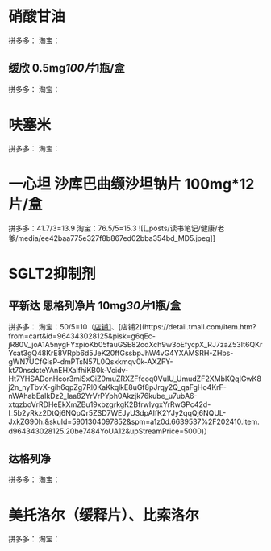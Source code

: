 # 硝酸甘油
拼多多：
淘宝：

## 缓欣 0.5mg*100片*1瓶/盒
拼多多：
淘宝：

# 呋塞米
拼多多：
淘宝：

# 一心坦 沙库巴曲缬沙坦钠片 100mg*12片/盒
拼多多：41.7/3=13.9
淘宝：76.5/5=15.3
![[_posts/读书笔记/健康/老爹/media/ee42baa775e327f8b867ed02bba354bd_MD5.jpeg]]


# SGLT2抑制剂
## 平新达 恩格列净片 10mg*30片*1瓶/盒
拼多多：
淘宝：50/5=10（[店铺1](https://detail.tmall.com/item.htm?id=950723341791&spm=a1z0d.6639537%2F202410.item.d950723341791.20be74848nEGBO&from=cart&skuId=5865618209216&upStreamPrice=5000&pisk=g5TimmOjk9w7EI4_jjbsfbVyB-iLXN_f3KUAHZBqY9WBWfsAHHf2HpGj1NdVnKvddFh1DtK3iQ9HniG1HtWDHI-t943J1C_fuED-y4KSkahHIPSVbjSF6_ld_hp2DTQfuYH0vrSsrZ9ZtcJKbk5Fdsf4_tJV8B5PMZ5V_ZlhLsf70RJVuXchNsyVgO5a8W5V_ZPN_ZyFYs5bu1zabwlhG9z40rJ2TXfALt7VuKReznVFBKJ68xDEvMODXb5VsGXy_OR9aeuR2l9AKeL65LA3WBBh96LhsGXPvIOy-UAy_U1DlbrcnIxwB69mrvbyVpYc4LkL-Ksk0FQe7vylOnJ9aNLxRW6wVHpNtEM7JttFZd_w7veGowf5qnvtdrW9qBJh2eeLya-WKEjyUvUHhiSP1krrzXafTjLUcosNO6X-EcwG-x4zCwhntu-5b61ZyXc3cHjNO6X-tXqzKG5C_4C..)、[店铺2](https://detail.tmall.com/item.htm?from=cart&id=964343028125&pisk=g6qEc-jR80V_joA1A5nygFYxpioKb05fauGSE82odXch9w3oEfycpX_RJ7zaZ53It6QKrYcat3gQ48KrE8VRpb6d5JeK20ffGssbpJhW4vG4YXAMSRH-ZHbs-gWN7UCfGisP-dmPTsN57L0Qsxkmqv0k-AXZFY-kt70nsdcteYAnEHXaIfhiKB0k-Vcidv-Ht7YHSADonHcor3miSxGiZ0muZRXZFfcoq0VuIU_UmudZF2XMbKQqIGwK8j2n_nyTbvX-gih6qpZg7Rl0KaKkqlkE8uGf8pJrqy2Q_qaFgHo4KrF-nWAhabEaIkDz2_Iaa82YrVrPYph0Akzjk76kube_u7ubA6-xtqzboVrRDHeEkXmZBu19xbzgrkgK2BfrwlygxYrRwGPc42d-I_5b2yRkz2DtQj6NQpQr5ZSD7WEJyU3dpAlfK2YJy2qqQj6NQUL-JxkZG90h.&skuId=5901304097852&spm=a1z0d.6639537%2F202410.item.d964343028125.20be7484YoUA12&upStreamPrice=5000)）

## 达格列净
拼多多：
淘宝：

# 美托洛尔（缓释片）、比索洛尔
拼多多：
淘宝：